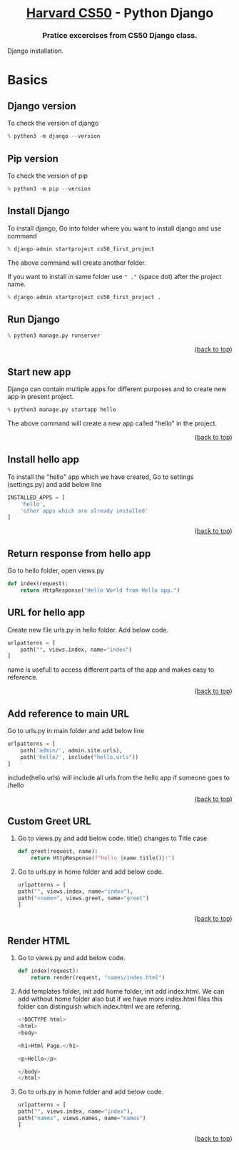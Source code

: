 <a name="readme-top"></a>
<div align="center">
<!-- Title: -->

  <h1><a href="https://github.com/skthati/Harvard_CS50_Django">Harvard CS50</a> - Python Django</h1>

<!-- Short description: -->
  <h3>Pratice excercises from CS50 Django class.</h3>
</div>

Django installation.


# Basics

## Django version
To check the version of django

```Python
% python3 -m django --version
```

## Pip version
To check the version of pip

```Python
% python3 -m pip --version
```

## Install Django

To install django, Go into folder where you want to install django and use command

```Python
% django-admin startproject cs50_first_project
```

The above command will create another folder. 

If you want to install in same folder use `" ."` (space dot) after the project name.

```Python
% django-admin startproject cs50_first_project .
```

## Run Django 

```Python
% python3 manage.py runserver
```

<p align="right">(<a href="#readme-top">back to top</a>)</p>

## Start new app

Django can contain multiple apps for different purposes and to create new app in present project.

```Python
% python3 manage.py startapp hello
```

The above command will create a new app called "hello" in the project.

<p align="right">(<a href="#readme-top">back to top</a>)</p>

## Install hello app

To install the "hello" app which we have created, Go to settings (settings.py) and add below line

```Python
INSTALLED_APPS = [
    'hello',
    'other apps which are already installed'
]
```

<p align="right">(<a href="#readme-top">back to top</a>)</p>

## Return response from hello app

Go to hello folder, open views.py

```Python
def index(request):
    return HttpResponse("Hello World from Hello app.")

```

## URL for hello app

Create new file urls.py in hello folder. Add below code.

```Python
urlpatterns = [
    path("", views.index, name="index")
]
```

name is usefull to access different parts of the app and makes easy to reference.

<p align="right">(<a href="#readme-top">back to top</a>)</p>

## Add reference to main URL

Go to urls.py in main folder and add below line

```Python
urlpatterns = [
    path('admin/', admin.site.urls),
    path('hello/', include("hello.urls"))
]
```

include(hello.urls) will include all urls from the hello app if someone goes to /hello

<p align="right">(<a href="#readme-top">back to top</a>)</p>

## Custom Greet URL
1. Go to views.py and add below code. title() changes to Title case.
    ```Python
    def greet(request, name):
        return HttpResponse(f"Hello {name.title()}!")
    ```
2. Go to urls.py in home folder and add below code.
    ```Python
    urlpatterns = [
    path("", views.index, name="index"),
    path("<name>", views.greet, name="greet")
    ]
    ```


<p align="right">(<a href="#readme-top">back to top</a>)</p>

## Render HTML
1. Go to views.py and add below code.
    ```Python
    def index(request):
        return render(request, "names/index.html")
    ```
2. Add templates folder, init add home folder, init add index.html. We can add without home folder also but if we have more index.html files this folder can distinguish which index.html we are refering.
    ```Python
    <!DOCTYPE html>
    <html>
    <body>

    <h1>Html Page.</h1>

    <p>Hello</p>

    </body>
    </html>
    ```
3. Go to urls.py in home folder and add below code.
    ```Python
    urlpatterns = [
    path("", views.index, name="index"),
    path("names", views.names, name="names")
    ]
    ```

<p align="right">(<a href="#readme-top">back to top</a>)</p>







